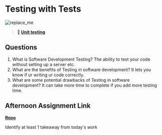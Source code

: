 # Testing with Tests

![replace_me](https://codeworks.blob.core.windows.net/public/assets/img/illustrations/placeholder.svg)

> **📖 [Unit testing](https://codeworksacademy.com/fs-student-guide/resources/wk8-9/03-Unit-Testing)**

## Questions

1. What is Software Development Testing?
The ability to test your code without setting up a server etc.
2. What are the benefits of Testing in software development?
It lets you know if ur writing ur code correctly.
3. What are some potential drawbacks of Testing in software development?
It can take more time to complete if you add more testing time.
## Afternoon Assignment Link

**[Repo](https://github.com/ConnerSeely/<ASSIGNMENT_REPO>)**

Identify at least 1 takeaway from today's work
